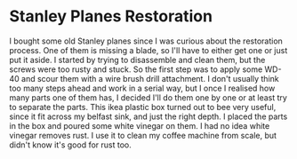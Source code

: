 # Stanley Planes Restoration
I bought some old Stanley planes since I was curious about the restoration process. One of them is missing a blade, so I'll have to either get one or just put it aside.
I started by trying to disassemble and clean them, but the screws were too rusty and stuck. So the first step was to apply some WD-40 and scour them with a wire brush drill attachment.
I don't usually think too many steps ahead and work in a serial way, but I once I realised how many parts one of them has, I decided I'll do them one by one or at least try to separate the parts.
This ikea plastic box turned out to bee very useful, since it fit across my belfast sink, and just the right depth.
I placed the parts in the box and poured some white vinegar on them. I had no idea white vinegar removes rust. I use it to clean my coffee machine from scale, but didn't know it's good for rust too.


